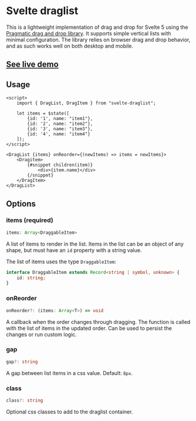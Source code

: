 # Svelte draglist

This is a lightweight implementation of drag and drop for Svelte 5 using the [Pragmatic drag and drop library](https://atlassian.design/components/pragmatic-drag-and-drop/about). It supports simple vertical lists with minimal configuration. The library relies on browser drag and drop behavior, and as such works well on both desktop and mobile. 

## [See live demo](https://axekan.github.io/svelte-draglist/)

## Usage

```svelte
<script>
    import { DragList, DragItem } from "svelte-draglist";
    
    let items = $state([
        {id: '1', name: "item1"},
        {id: '2', name: "item2"},
        {id: '3', name: "item3"},
        {id: '4', name: "item4"}
    ]);
</script>

<DragList {items} onReorder={(newItems) => items = newItems}>
    <Dragitem>
        {#snippet children(item)}
            <div>{item.name}</div>
        {/snippet}
    </DragItem>
</DragList>
```

## Options

### items (required)

```ts
items: Array<DraggableItem>
```

A list of items to render in the list. Items in the list can be an object of any shape, but must have an `id` property with a string value.

The list of items uses the type `DraggableItem`:

```ts
interface DraggableItem extends Record<string | symbol, unknown> {
	id: string;
}
```

### onReorder

```ts
onReorder?: (items: Array<T>) => void
```

A callback when the order changes through dragging. The function is called with the list of items in the updated order. Can be used to persist the changes or run custom logic.

### gap

```ts
gap?: string
```

A gap between list items in a css value. Default: `8px`.

### class

```ts
class?: string
```
Optional css classes to add to the draglist container.

